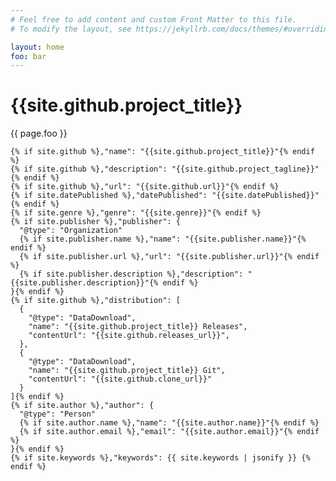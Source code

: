 ```yaml
---
# Feel free to add content and custom Front Matter to this file.
# To modify the layout, see https://jekyllrb.com/docs/themes/#overriding-theme-defaults

layout: home
foo: bar
---
```


# {{site.github.project_title}}

{{ page.foo }}

    {% if site.github %},"name": "{{site.github.project_title}}"{% endif %}
    {% if site.github %},"description": "{{site.github.project_tagline}}"{% endif %}
    {% if site.github %},"url": "{{site.github.url}}"{% endif %}
    {% if site.datePublished %},"datePublished": "{{site.datePublished}}"{% endif %}
    {% if site.genre %},"genre": "{{site.genre}}"{% endif %}
    {% if site.publisher %},"publisher": {
      "@type": "Organization"
      {% if site.publisher.name %},"name": "{{site.publisher.name}}"{% endif %}
      {% if site.publisher.url %},"url": "{{site.publisher.url}}"{% endif %}
      {% if site.publisher.description %},"description": "{{site.publisher.description}}"{% endif %}
    }{% endif %}
    {% if site.github %},"distribution": [
      {
        "@type": "DataDownload",
        "name": "{{site.github.project_title}} Releases",
        "contentUrl": "{{site.github.releases_url}}",
      }, 
      {
        "@type": "DataDownload",
        "name": "{{site.github.project_title}} Git",
        "contentUrl": "{{site.github.clone_url}}"
      }
    ]{% endif %}
    {% if site.author %},"author": {
      "@type": "Person"
      {% if site.author.name %},"name": "{{site.author.name}}"{% endif %}
      {% if site.author.email %},"email": "{{site.author.email}}"{% endif %}
    }{% endif %}
    {% if site.keywords %},"keywords": {{ site.keywords | jsonify }} {% endif %}

